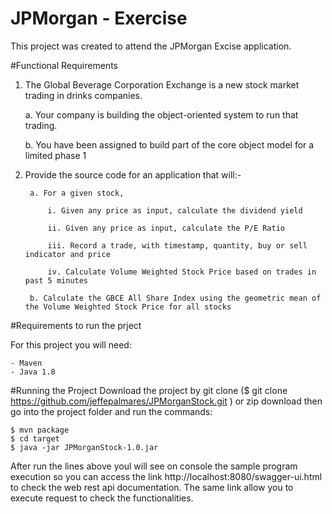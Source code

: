 # JPMorgan - Exercise
This project was created to attend the JPMorgan Excise application.

#Functional Requirements

1. The Global Beverage Corporation Exchange is a new stock market trading in drinks companies.

	a. Your company is building the object-oriented system to run that trading.

	b. You have been assigned to build part of the core object model for a limited phase 1

2. Provide the source code for an application that will:-

		a. For a given stock,

			i. Given any price as input, calculate the dividend yield

			ii. Given any price as input, calculate the P/E Ratio

			iii. Record a trade, with timestamp, quantity, buy or sell indicator and price

			iv. Calculate Volume Weighted Stock Price based on trades in past 5 minutes

		b. Calculate the GBCE All Share Index using the geometric mean of the Volume Weighted Stock Price for all stocks

#Requirements to run the prject

For this project you will need:

	- Maven
	- Java 1.8
		

#Running the Project
Download the project by git clone ($ git clone https://github.com/jeffepalmares/JPMorganStock.git ) or zip download
then go into the project folder and run the commands:

	$ mvn package
	$ cd target
	$ java -jar JPMorganStock-1.0.jar
	
After run the lines above youl will see on console the sample program execution so you can access the link http://localhost:8080/swagger-ui.html to check the web rest api documentation. The same link allow you to execute request to check the functionalities.

	
	